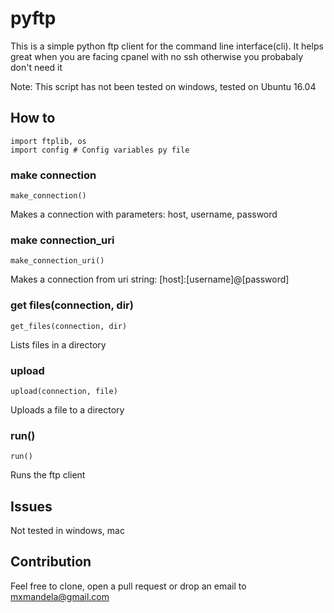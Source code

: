 # pyftp
This is a simple python ftp client for the command line interface(cli).
It helps great when you are facing cpanel with no ssh otherwise you probabaly don't need it

Note: This script has not been tested on windows, tested on Ubuntu 16.04

## How to
```
import ftplib, os
import config # Config variables py file
```
### make connection
```
make_connection()
```
Makes a connection with parameters: host, username, password

### make connection_uri
```
make_connection_uri()
```
Makes a connection from uri string: [host]:[username]@[password]

### get files(connection, dir)
```
get_files(connection, dir)
```
Lists files in a directory

### upload
```
upload(connection, file)
```
Uploads a file to a directory

### run()
```
run()
```
Runs the ftp client

## Issues
Not tested in windows, mac

## Contribution

Feel free to clone, open a pull request or drop an email to [mxmandela@gmail.com](mailto:mxmandela@gmail.com)
